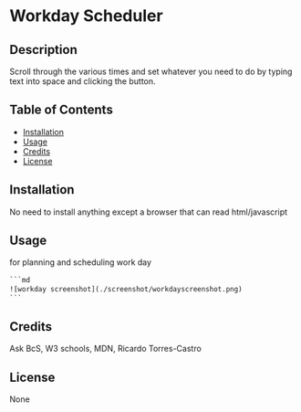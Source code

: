 # Workday Scheduler

## Description

Scroll through the various times and set whatever you need to do by typing text into space and clicking the button. 

## Table of Contents 

- [Installation](#installation)
- [Usage](#usage)
- [Credits](#credits)
- [License](#license)

## Installation

No need to install anything except a browser that can read html/javascript

## Usage

for planning and scheduling work day

    ```md
    ![workday screenshot](./screenshot/workdayscreenshot.png)
    ```

## Credits

Ask BcS, W3 schools, MDN, Ricardo Torres-Castro

## License

None
